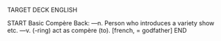 TARGET DECK
ENGLISH

START
Basic
Compère
Back: —n. Person who introduces a variety show etc. —v. (-ring) act as compère (to). [french, = godfather]
END
